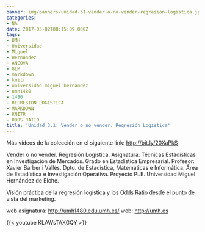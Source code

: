 ```yaml
---
banner: img/banners/unidad-31-vender-o-no-vender-regresion-logistica.jpg
categories:
- NA
date: 2017-05-02T08:15:09.000Z
tags:
- UMH
- Universidad
- Miguel
- Hernandez
- ANCOVA
- GLM
- markdown
- knitr
- universidad miguel hernandez
- umh1480
- 1480
- REGRESION LOGISTICA
- MARKDOWN
- KNITR
- ODDS RATIO
title: 'Unidad 3.1: Vender o no vender. Regresión Logística'
---
```


Más vídeos de la colección en el siguiente link: http://bit.ly/20XaPkS

Vender o no vender. Regresión Logística.
Asignatura: Técnicas Estadísticas en Investigación de Mercados.
Grado en Estadística Empresarial.
Profesor: Xavier Barber i Vallés.
Dpto. de Estadística, Matemáticas e Informática.
Área de Estadística e Investigación Operativa.
Proyecto PLE. Universidad Miguel Hernández de Elche.

Visión práctica de la regresión logística y los Odds Ratio desde el punto de vista del marketing.

web asignatura: http://umh1480.edu.umh.es/
web: http://umh.es

{{< youtube KLAWsTAXGQY >}}
